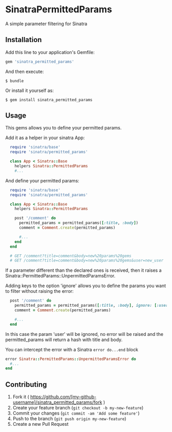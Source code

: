# SinatraPermittedParams

A simple parameter filtering for Sinatra

## Installation

Add this line to your application's Gemfile:

```ruby
gem 'sinatra_permitted_params'
```

And then execute:

    $ bundle

Or install it yourself as:

    $ gem install sinatra_permitted_params

## Usage

This gems allows you to define your permitted params.

Add it as a helper in your sinatra App:

```ruby
  require 'sinatra/base'
  require 'sinatra/permitted_params'

  class App < Sinatra::Base
    helpers Sinatra::PermittedParams
    #...
```

And define your permitted params:

```ruby
  require 'sinatra/base'
  require 'sinatra/permitted_params'

  class App < Sinatra::Base
    helpers Sinatra::PermittedParams

    post '/comment' do
      permitted_params = permitted_params([:title, :body])
      comment = Comment.create(permitted_params)

      #...
    end
  end

  # GET /comment?title=comment&body=new%20params%20gems
  # GET /comment?title=comment&body=new%20params%20gems&user=new_user  raises <Sinatra::PermittedParams::UnpermittedParamsError: Unpermitted params found: invalid>
```

If a parameter different than the declared ones is received, then it raises a Sinatra::PermittedParams::UnpermittedParamsError.

Adding keys to the option 'ignore' allows you to define the params you want to filter without raising the error:

```ruby
  post '/comment' do
    permitted_params = permitted_params([:title, :body], ignore: [:user])
    comment = Comment.create(permitted_params)

    #...
  end
```

In this case the param 'user' will be ignored, no error will be raised and
the permitted_params will return a hash with title and body.

You can intercept the error with a Sinatra ```error do...end``` block

```ruby
error Sinatra::PermittedParams::UnpermittedParamsError do
  #...
end
```

## Contributing

1. Fork it ( https://github.com/[my-github-username]/sinatra_permitted_params/fork )
2. Create your feature branch (`git checkout -b my-new-feature`)
3. Commit your changes (`git commit -am 'Add some feature'`)
4. Push to the branch (`git push origin my-new-feature`)
5. Create a new Pull Request
